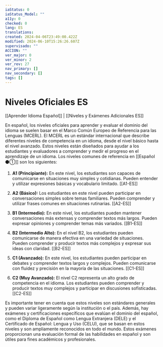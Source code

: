 ```yaml
---
iaStatus: 0
iaStatus_Model: ""
a11y: 0
checked: 0
lang: ES
translations: 
created: 2024-04-06T23:49:00.422Z
modified: 2024-06-10T15:26:26.607Z
supervisado: ""
ACCION: ""
ver_major: 0
ver_minor: 2
ver_rev: 27
nav_primary: []
nav_secondary: []
tags: []
---
```

# Niveles Oficiales ES

[[Aprender Idioma Español]] | [[Niveles y Exámenes Adicionales ES]]

En español, los niveles oficiales para aprender y evaluar el dominio del idioma se suelen basar en el Marco Común Europeo de Referencia para las Lenguas (MCERL). El MCERL es un estándar internacional que describe diferentes niveles de competencia en un idioma, desde el nivel básico hasta el nivel avanzado. Estos niveles están diseñados para ayudar a los estudiantes y evaluadores a comprender y medir el progreso en el aprendizaje de un idioma. Los niveles comunes de referencia en [[Español ⚫①]] son los siguientes:

1. **A1 (Principiante):** En este nivel, los estudiantes son capaces de comunicarse en situaciones muy simples y cotidianas. Pueden entender y utilizar expresiones básicas y vocabulario limitado. [[A1-ES]]
    
2. **A2 (Básico):** Los estudiantes en este nivel pueden participar en conversaciones simples sobre temas familiares. Pueden comprender y utilizar frases comunes en situaciones rutinarias. [[A2-ES]]
    
3. **B1 (Intermedio):** En este nivel, los estudiantes pueden mantener conversaciones más extensas y comprender textos más largos. Pueden expresar opiniones y comprender temas más variados. [[B1-ES]]
    
4. **B2 (Intermedio Alto):** En el nivel B2, los estudiantes pueden comunicarse de manera efectiva en una variedad de situaciones. Pueden comprender y producir textos más complejos y expresar sus ideas con claridad. [[B2-ES]]
    
5. **C1 (Avanzado):** En este nivel, los estudiantes pueden participar en debates y comprender textos largos y complejos. Pueden comunicarse con fluidez y precisión en la mayoría de las situaciones. [[C1-ES]]
    
6. **C2 (Muy Avanzado):** El nivel C2 representa un alto grado de competencia en el idioma. Los estudiantes pueden comprender y producir textos muy complejos y participar en discusiones sofisticadas. [[C2-ES]]
    

Es importante tener en cuenta que estos niveles son estándares generales y pueden variar ligeramente según la institución o el país. Además, hay exámenes y certificaciones específicos que evalúan el dominio del español, como el Diploma de Español como Lengua Extranjera (DELE) y el Certificado de Español: Lengua y Uso (CELU), que se basan en estos niveles y son ampliamente reconocidos en todo el mundo. Estos exámenes proporcionan una evaluación formal de las habilidades en español y son útiles para fines académicos y profesionales.